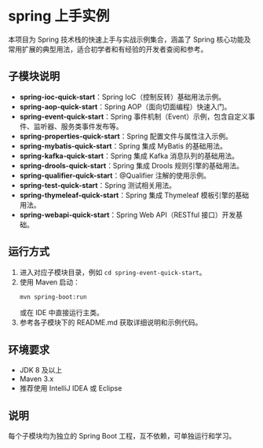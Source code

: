 # spring 上手实例

本项目为 Spring 技术栈的快速上手与实战示例集合，涵盖了 Spring 核心功能及常用扩展的典型用法，适合初学者和有经验的开发者查阅和参考。

## 子模块说明

- **spring-ioc-quick-start**：Spring IoC（控制反转）基础用法示例。
- **spring-aop-quick-start**：Spring AOP（面向切面编程）快速入门。
- **spring-event-quick-start**：Spring 事件机制（Event）示例，包含自定义事件、监听器、服务类事件发布等。
- **spring-properties-quick-start**：Spring 配置文件与属性注入示例。
- **spring-mybatis-quick-start**：Spring 集成 MyBatis 的基础用法。
- **spring-kafka-quick-start**：Spring 集成 Kafka 消息队列的基础用法。
- **spring-drools-quick-start**：Spring 集成 Drools 规则引擎的基础用法。
- **spring-qualifier-quick-start**：@Qualifier 注解的使用示例。
- **spring-test-quick-start**：Spring 测试相关用法。
- **spring-thymeleaf-quick-start**：Spring 集成 Thymeleaf 模板引擎的基础用法。
- **spring-webapi-quick-start**：Spring Web API（RESTful 接口）开发基础。

## 运行方式

1. 进入对应子模块目录，例如 `cd spring-event-quick-start`。
2. 使用 Maven 启动：
   ```bash
   mvn spring-boot:run
   ```
   或在 IDE 中直接运行主类。
3. 参考各子模块下的 README.md 获取详细说明和示例代码。

## 环境要求

- JDK 8 及以上
- Maven 3.x
- 推荐使用 IntelliJ IDEA 或 Eclipse

## 说明

每个子模块均为独立的 Spring Boot 工程，互不依赖，可单独运行和学习。

